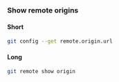 ### Show remote origins

#### Short
```bash
git config --get remote.origin.url
```

#### Long
```bash
git remote show origin
```